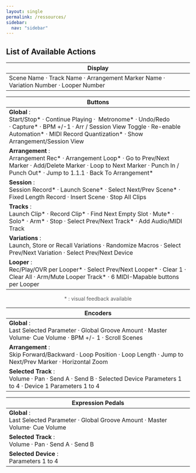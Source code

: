 ```yaml
---
layout: single
permalink: /ressources/
sidebar:
  nav: "sidebar"
---
```

<!-- # <span class="bis"> Videos</span> -->

<a id="available-actions"></a>

## List of Available Actions

<table class="action_table" id="leds_table">
  <thead>
      <tr>
          <th colspan="2">Display</th>
      </tr>
  </thead>
  <tbody>
  <tr>
      <td class="light" style="border-bottom-right-radius: 12px; border-bottom-left-radius: 12px;">Scene Name · Track Name · Arrangement Marker Name · Variation Number · Looper Number</td>
  </tr>
</tbody>
</table>

<table class="action_table" id="leds_table">
  <thead>
      <tr>
          <th colspan="2">Buttons</th>
      </tr>
  </thead>
  <tbody>
  <tr>
      <td class="light"><b>Global</b> : <br> Start/Stop* · Continue Playing ·  Metronome* · Undo/Redo · Capture* · BPM +/-1 · Arr / Session View Toggle · Re-enable Automation* · MIDI Record Quantization* · Show Arrangement/Session View</td>
  </tr>
  <tr>
      <td><b>Arrangement</b> : <br> Arrangement Rec* · Arrangement Loop* · Go to Prev/Next Marker · Add/Delete Marker · Loop to Next Marker · Punch In / Punch Out* · Jump to 1.1.1 · Back To Arrangement*</td>
</tr>
  <tr>
      <td class="light"><b>Session</b> : <br> Session Record* · Launch Scene* · Select Next/Prev Scene* · Fixed Length Record · Insert Scene · Stop All Clips</td>
  </tr>
  <tr>
      <td ><b>Tracks</b> : <br> Launch Clip* · Record Clip* · Find Next Empty Slot · Mute* · Solo* · Arm* · Stop · Select Prev/Next Track* · Add Audio/MIDI Track</td>
  </tr>
<tr>
  <td class="light"><b>Variations</b> : <br> Launch, Store or Recall Variations · Randomize Macros · Select Prev/Next Variation · Select Prev/Next Device</td>
  </tr>
      <tr>
        <td style="border-bottom-right-radius: 12px; border-bottom-left-radius: 12px;"> <b>Looper</b> : <br> Rec/Play/OVR per Looper* · Select Prev/Next Looper* · Clear 1 · Clear All · Arm/Mute Looper Track* · 6 MIDI-Mapable buttons per Looper
        </td>
  </tr>
</tbody>
</table>
<p align=center style="color: rgb(89, 90, 90);">* : visual feedback available</p>

<table class="action_table" id="leds_table">
  <thead>
      <tr>
          <th colspan="1">Encoders</th>
      </tr>
  </thead>
  <tbody>
  <tr>
      <td ><b>Global</b> : <br>
    Last Selected Parameter · Global Groove Amount · Master Volume· Cue Volume · BPM +/- 1 · Scroll Scenes</td>
  </tr>
  <tr>
      <td class="light"><b>Arrangement</b> : <br>
    Skip Forward/Backward · Loop Position · Loop Length · Jump to Next/Prev Marker · Horizontal Zoom</td>
  </tr>
  <tr>
      <td style="border-bottom-right-radius: 12px; border-bottom-left-radius: 12px;"><b>Selected Track</b> : <br> Volume · Pan · Send A · Send B · Selected Device Parameters 1 to 4 · Device 1 Parameters 1 to 4</td>
  </tr>
</tbody>
</table>

<table class="action_table" id="leds_table">
  <thead>
      <tr>
          <th colspan="1">Expression Pedals</th>
      </tr>
  </thead>
  <tbody>
  <tr>
      <td ><b>Global</b> : <br>
    Last Selected Parameter · Global Groove Amount · Master Volume· Cue Volume</td>
  </tr>
  <tr>
      <td class="light"><b>Selected Track</b> : <br> Volume · Pan · Send A · Send B</td>
  </tr>
  <tr>
      <td style="border-bottom-right-radius: 12px; border-bottom-left-radius: 12px;"><b>Selected Device</b> : <br> Parameters 1 to 4</td>
  </tr>
</tbody>
</table>